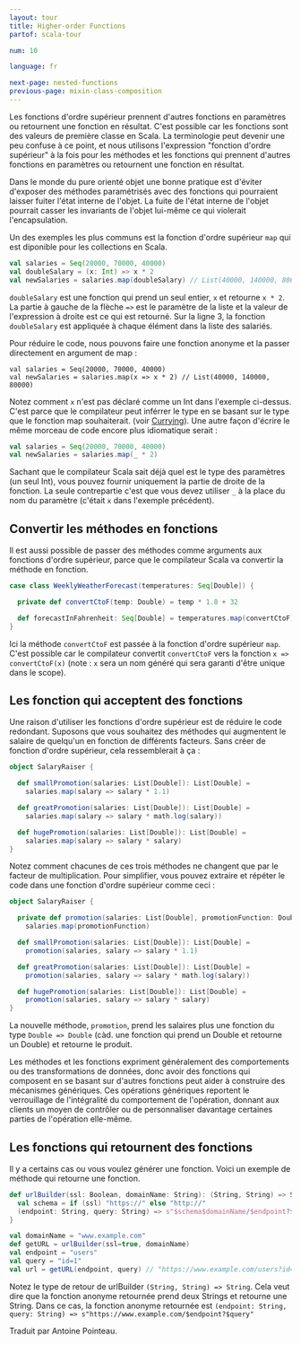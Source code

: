 ```yaml
---
layout: tour
title: Higher-order Functions
partof: scala-tour

num: 10

language: fr

next-page: nested-functions
previous-page: mixin-class-composition
---
```


Les fonctions d'ordre supérieur prennent d'autres fonctions en paramètres ou retournent une fonction en résultat. 
C'est possible car les fonctions sont des valeurs de première classe en Scala.
La terminologie peut devenir une peu confuse à ce point, et nous utilisons l'expression "fonction d'ordre supérieur" à la fois pour les méthodes et les fonctions qui prennent d'autres fonctions en paramètres ou retournent une fonction en résultat. 

Dans le monde du pure orienté objet une bonne pratique est d'éviter d'exposer des méthodes paramétrisés avec des fonctions qui pourraient laisser fuiter l'état interne de l'objet. La fuite de l'état interne de l'objet pourrait casser les invariants de l'objet lui-même ce qui violerait l'encapsulation.

Un des exemples les plus communs est la fonction d'ordre supérieur `map` qui est diponible pour les collections en Scala.

```scala mdoc
val salaries = Seq(20000, 70000, 40000)
val doubleSalary = (x: Int) => x * 2
val newSalaries = salaries.map(doubleSalary) // List(40000, 140000, 80000)
```

`doubleSalary` est une fonction qui prend un seul entier, `x` et retourne `x * 2`. La partie à gauche de la flèche `=>` est le paramètre de la liste et la valeur de l'expression à droite est ce qui est retourné. Sur la ligne 3, la fonction `doubleSalary` est appliquée à chaque élément dans la liste des salariés.

Pour réduire le code, nous pouvons faire une fonction anonyme et la passer directement en argument de map :

```scala:nest
val salaries = Seq(20000, 70000, 40000)
val newSalaries = salaries.map(x => x * 2) // List(40000, 140000, 80000)
```

Notez comment `x` n'est pas déclaré comme un Int dans l'exemple ci-dessus. C'est parce que le compilateur peut inférrer le type en se basant sur le type que le fonction map souhaiterait. (voir [Currying](/tour/multiple-parameter-lists.html)). Une autre façon d'écrire le même morceau de code encore plus idiomatique serait : 

```scala mdoc:nest
val salaries = Seq(20000, 70000, 40000)
val newSalaries = salaries.map(_ * 2)
```

Sachant que le compilateur Scala sait déjà quel est le type des paramètres (un seul Int), vous pouvez fournir uniquement la partie de droite de la fonction.
La seule contrepartie c'est que vous devez utiliser `_` à la place du nom du paramètre (c'était `x` dans l'exemple précédent).

## Convertir les méthodes en fonctions

Il est aussi possible de passer des méthodes comme arguments aux fonctions d'ordre supérieur, parce que le compilateur Scala va convertir la méthode en fonction.

```scala mdoc
case class WeeklyWeatherForecast(temperatures: Seq[Double]) {

  private def convertCtoF(temp: Double) = temp * 1.8 + 32

  def forecastInFahrenheit: Seq[Double] = temperatures.map(convertCtoF) // <-- passing the method convertCtoF
}
```

Ici la méthode `convertCtoF` est passée à la fonction d'ordre supérieur `map`. C'est possible car le compilateur convertit `convertCtoF` vers la fonction `x => convertCtoF(x)` (note : `x` sera un nom généré qui sera garanti d'être unique dans le scope).

## Les fonction qui acceptent des fonctions

Une raison d'utiliser les fonctions d'ordre supérieur est de réduire le code redondant. Suposons que vous souhaitez des méthodes qui augmentent le salaire de quelqu'un en fonction de différents facteurs. Sans créer de fonction d'ordre supérieur, cela ressemblerait à ça :

```scala mdoc
object SalaryRaiser {

  def smallPromotion(salaries: List[Double]): List[Double] =
    salaries.map(salary => salary * 1.1)

  def greatPromotion(salaries: List[Double]): List[Double] =
    salaries.map(salary => salary * math.log(salary))

  def hugePromotion(salaries: List[Double]): List[Double] =
    salaries.map(salary => salary * salary)
}
```

Notez comment chacunes de ces trois méthodes ne changent que par le facteur de multiplication.
Pour simplifier, vous pouvez extraire et répéter le code dans une fonction d'ordre supérieur comme ceci :

```scala mdoc:nest
object SalaryRaiser {

  private def promotion(salaries: List[Double], promotionFunction: Double => Double): List[Double] =
    salaries.map(promotionFunction)

  def smallPromotion(salaries: List[Double]): List[Double] =
    promotion(salaries, salary => salary * 1.1)

  def greatPromotion(salaries: List[Double]): List[Double] =
    promotion(salaries, salary => salary * math.log(salary))

  def hugePromotion(salaries: List[Double]): List[Double] =
    promotion(salaries, salary => salary * salary)
}
```

La nouvelle méthode, `promotion`, prend les salaires plus une fonction du type `Double => Double` (càd. une fonction qui prend un Double et retourne un Double) et retourne le produit.

Les méthodes et les fonctions expriment généralement des comportements ou des transformations de données, donc avoir des fonctions qui composent en se basant sur d'autres fonctions peut aider à construire des mécanismes génériques. Ces opérations génériques reportent le verrouillage de l'intégralité du comportement de l'opération, donnant aux clients un moyen de contrôler ou de personnaliser davantage certaines parties de l'opération elle-même.

## Les fonctions qui retournent des fonctions

Il y a certains cas ou vous voulez générer une fonction. Voici un exemple de méthode qui retourne une fonction.

```scala mdoc
def urlBuilder(ssl: Boolean, domainName: String): (String, String) => String = {
  val schema = if (ssl) "https://" else "http://"
  (endpoint: String, query: String) => s"$schema$domainName/$endpoint?$query"
}

val domainName = "www.example.com"
def getURL = urlBuilder(ssl=true, domainName)
val endpoint = "users"
val query = "id=1"
val url = getURL(endpoint, query) // "https://www.example.com/users?id=1": String
```

Notez le type de retour de urlBuilder `(String, String) => String`. Cela veut dire que la fonction anonyme retournée prend deux Strings et retourne une String. Dans ce cas, la fonction anonyme retournée est `(endpoint: String, query: String) => s"https://www.example.com/$endpoint?$query"`

Traduit par Antoine Pointeau.
